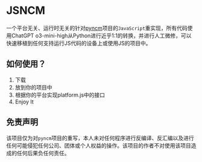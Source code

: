 # JSNCM
一个平台无关、运行时无关的针对[pyncm](github.com/mos9527/pyncm)项目的`JavaScript`重实现，所有代码使用ChatGPT o3-mini-high从Python进行近乎1:1的转换，并进行人工微修，可以快速移植到任何支持运行JS代码的设备上或使用JS的项目中。

## 如何使用？
1. 下载
2. 放到你的项目中
3. 根据你的平台实现platform.js中的接口
4. Enjoy It

## 免责声明
该项目仅为对`pyncm`项目的重写，本人未对任何程序进行反编译、反汇编以及进行任何可能侵犯任何公司、团体或个人权益的操作。该项目的作者不对使用该项目造成的任何后果负任何责任。